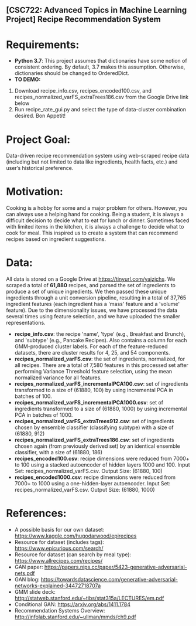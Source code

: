##  [CSC722: Advanced Topics in Machine Learning Project] Recipe Recommendation System
# Requirements:
- **Python 3.7**: This project assumes that dictionaries have some notion of consistent ordering. By default, 3.7 makes this assumption. Otherwise, dictionaries should be changed to OrderedDict.
- **TO DEMO:**
1. Download recipe_info.csv, recipes_encoded100.csv, and recipes_normalized_varFS_extraTrees186.csv from the Google Drive link below
2. Run recipe_rate_gui.py and select the type of data-cluster combination desired. Bon Appetit!
# Project Goal: 
Data-driven recipe recommendation system using web-scraped recipe data (including but not limited to data like ingredients, health facts, etc.) and user’s historical preference.
# Motivation:
Cooking is a hobby for some and a major problem for others. However, you can always use a helping hand for cooking. Being a student, it is always a difficult decision to decide what to eat for lunch or dinner. Sometimes faced with limited items in the kitchen, it is always a challenge to decide what to cook for meal. This inspired us to create a system that can recommend recipes based on ingredient suggestions.
# Data:
All data is stored on a Google Drive at https://tinyurl.com/yajzjchs.
We scraped a total of **61,880** recipes, and parsed the set of ingredients to produce a set of unique ingredients. We then passed these unique ingredients through a unit conversion pipeline, resulting in a total of 37,765 ingredient features (each ingredient has a 'mass' feature and a 'volume' feature). Due to the dimensionality issues, we have processed the data several times using feature selection, and we have uploaded the smaller representations.
- **recipe_info.csv**: the recipe 'name', 'type' (e.g., Breakfast and Brunch), and 'subtype' (e.g., Pancake Recipes). Also contains a column for each GMM-produced cluster labels. For each of the feature-reduced datasets, there are cluster results for 4, 25, and 54 components.
- **recipes_normalized_varFS.csv**: the set of ingredients, normalized, for all recipes. There are a total of 7,580 features in this processed set after performing Variance Threshold feature selection, using the mean normalized variance for all features.
- **recipes_normalized_varFS_incrementalPCA100.csv**: set of ingredients transformed to a size of (61880, 100) by using incremental PCA in batches of 100.
- **recipes_normalized_varFS_incrementalPCA1000.csv**: set of ingredients transformed to a size of (61880, 1000) by using incremental PCA in batches of 1000.
- **recipes_normalized_varFS_extraTrees912.csv**: set of ingredients chosen by ensemble classifier (classifying subtype) with a size of (61880, 912)
- **recipes_normalized_varFS_extraTrees186.csv**: set of ingredients chosen again (from previously derived set) by an identical ensemble classifier, with a size of (61880, 186)
- **recipes_encoded100.csv**: recipe dimensions were reduced from 7000+ to 100 using a stacked autoencoder of hidden layers 1000 and 100. Input Set: recipes_normalized_varFS.csv. Output Size: (61880, 100)
- **recipes_encoded1000.csv**: recipe dimensions were reduced from 7000+ to 1000 using a one-hidden-layer autoencoder. Input Set: recipes_normalized_varFS.csv. Output Size: (61880, 1000)
# References:
- A possible basis for our own dataset: https://www.kaggle.com/hugodarwood/epirecipes 
- Resource for dataset (includes tags): https://www.epicurious.com/search/ 
- Resource for dataset (can search by meal type): https://www.allrecipes.com/recipes/
- GAN paper: https://papers.nips.cc/paper/5423-generative-adversarial-nets.pdf
- GAN blog: https://towardsdatascience.com/generative-adversarial-networks-explained-34472718707a
- GMM slide deck: http://statweb.stanford.edu/~tibs/stat315a/LECTURES/em.pdf
- Conditional GAN: https://arxiv.org/abs/1411.1784
- Recommendation Systems Overview: http://infolab.stanford.edu/~ullman/mmds/ch9.pdf 
